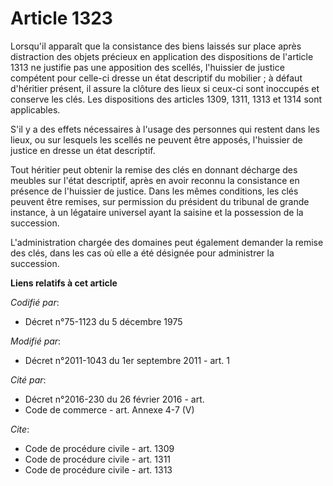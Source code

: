 # Article 1323

Lorsqu'il apparaît que la consistance des biens laissés sur place après distraction des objets précieux en application des
dispositions de l'article 1313 ne justifie pas une apposition des scellés, l'huissier de justice compétent pour celle-ci
dresse un état descriptif du mobilier ; à défaut d'héritier présent, il assure la clôture des lieux si ceux-ci sont inoccupés
et conserve les clés. Les dispositions des articles 1309, 1311, 1313 et 1314 sont applicables. 

S'il y a des effets nécessaires à l'usage des personnes qui restent dans les lieux, ou sur lesquels les scellés ne peuvent
être apposés, l'huissier de justice en dresse un état descriptif. 

Tout héritier peut obtenir la remise des clés en donnant décharge des meubles sur l'état descriptif, après en avoir reconnu
la consistance en présence de l'huissier de justice. Dans les mêmes conditions, les clés peuvent être remises, sur permission
du président du tribunal de grande instance, à un légataire universel ayant la saisine et la possession de la succession. 

L'administration chargée des domaines peut également demander la remise des clés, dans les cas où elle a été désignée pour
administrer la succession.

**Liens relatifs à cet article**

_Codifié par_:

  - Décret n°75-1123 du 5 décembre 1975

_Modifié par_:

  - Décret n°2011-1043 du 1er septembre 2011 - art. 1

_Cité par_:

  - Décret n°2016-230 du 26 février 2016 - art.
  - Code de commerce - art. Annexe 4-7 (V)

_Cite_:

  - Code de procédure civile - art. 1309
  - Code de procédure civile - art. 1311
  - Code de procédure civile - art. 1313
